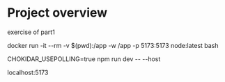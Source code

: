 # Project overview

exercise of part1

docker run -it --rm -v $(pwd):/app -w /app -p 5173:5173 node:latest bash

CHOKIDAR_USEPOLLING=true npm run dev -- --host

localhost:5173